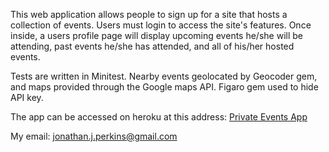 This web application allows people to sign up for a site that hosts a collection
of events. Users must login to access the site's features. Once inside, a users 
profile page will display upcoming events he/she will be attending, past events 
he/she has attended, and all of his/her hosted events. 

Tests are written in Minitest. Nearby events geolocated by Geocoder gem, and maps
provided through the Google maps API. Figaro gem used to hide API key. 

The app can be accessed on heroku at this address: 
<a href="https://obscure-earth-39557.herokuapp.com">Private Events App</a>

My email: jonathan.j.perkins@gmail.com